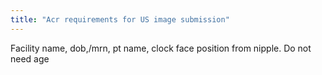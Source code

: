 ```yaml
---
title: "Acr requirements for US image submission"
---
```

Facility name, dob,/mrn, pt name, clock face position from nipple. 
Do not need age

